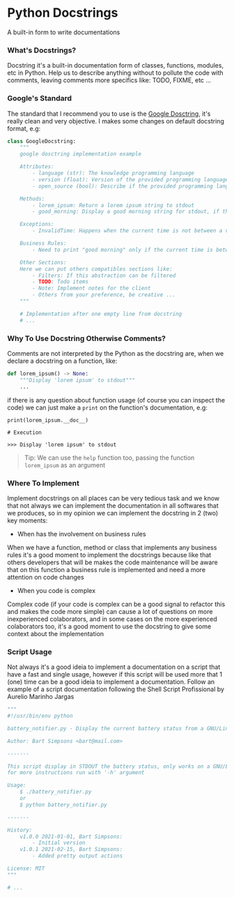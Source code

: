 # Python Docstrings

A built-in form to write documentations

### What's Docstrings?

Docstring it's a built-in documentation form of classes, functions, modules, etc in Python. Help us to describe
anything without to pollute the code with comments, leaving comments more specifics like: TODO, FIXME, etc ...

### Google's Standard

The standard that I recommend you to use is the [Google
Dosctring](https://sphinxcontrib-napoleon.readthedocs.io/en/latest/example_google.html), it's really clean and very
objective. I makes some changes on default docstring format, e.g:

```python
class GoogleDocstring:
    """
    google dosctring implementation example

    Attributes:
        - language (str): The knowledge programming language
        - version (float): Version of the provided programming language
        - open_source (bool): Describe if the provided programming language is open source

    Methods:
        - lorem_ipsum: Return a lorem ipsum string to stdout
        - good_morning: Display a good morning string for stdout, if the time is between 07:00am and 11:59am

    Exceptions:
        - InvalidTime: Happens when the current time is not between a valid time

    Business Rules:
        - Need to print "good morning" only if the current time is between 07:00am and 11:59am

    Other Sections:
    Here we can put others compatibles sections like:
        - Filters: If this abstraction can be filtered
        - TODO: Todo items
        - Note: Implement notes for the client
        - Others from your preference, be creative ...
    """

    # Implementation after one empty line from docstring
    # ...
```

### Why To Use Docstring Otherwise Comments?

Comments are not interpreted by the Python as the docstring are, when we declare a docstring on a function, like:

```python
def lorem_ipsum() -> None:
    """Display 'lorem ipsum' to stdout"""
    ...
```

if there is any question about function usage (of course you can inspect the code) we can just make a `print` on the
function's documentation, e.g:

```
print(lorem_ipsum.__doc__)

# Execution

>>> Display 'lorem ipsum' to stdout
```

> Tip: We can use the `help` function too, passing the function `lorem_ipsum` as an argument

### Where To Implement

Implement docstrings on all places can be very tedious task and we know that not always we can implement the
documentation in all softwares that we produces, so in my opinion we can implement the docstring in 2 (two) key moments:

- When has the involvement on business rules 

When we have a function, method or class that implements any business rules it's a good moment to implement the
docstrings because like that others developers that will be makes the code maintenance will be aware that on this
function a business rule is implemented and need a more attention on code changes

- When you code is complex

Complex code (if your code is complex can be a good signal to refactor this and makes the code more simple) can cause
a lot of questions on more inexperienced colaborators, and in some cases on the more experienced colaborators too, it's
a good moment to use the docstring to give some context about the implementation

### Script Usage

Not always it's a good ideia to implement a documentation on a script that have a fast and single usage, however if this
script will be used more that 1 (one) time can be a good ideia to implement a documentation. Follow an example of a
script documentation following the Shell Script Profissional by Aurelio Marinho Jargas

```python
"""
#!/usr/bin/env python

battery_notifier.py - Display the current battery status from a GNU/Linux system

Author: Bart Simpsons <bart@mail.com>

-------

This script display in STDOUT the battery status, only works on a GNU/Linux system,
for more instructions run with '-h' argument

Usage:
    $ ./battery_notifier.py
    or
    $ python battery_notifier.py

-------

History:
    v1.0.0 2021-01-01, Bart Simpsons:
        - Initial version
    v1.0.1 2021-02-15, Bart Simpsons:
        - Added pretty output actions

License: MIT
"""

# ...
```

